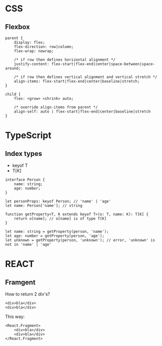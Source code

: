 # CSS

## Flexbox

```
parent {
    display: flex;
    flex-direction: row|column;
    flex-wrap: nowrap;

    /* if row then defines horizontal alignment */
    justify-content: flex-start|flex-end|center|space-between|space-around;

    /* if row then defines vertical alignment and vertical stretch */
    align-items: flex-start|flex-end|center|baseline|stretch;
}

child {
    flex: <grow> <shrink> auto;

    /* override align-items from parent */
    align-self: auto | flex-start|flex-end|center|baseline|stretch
}
```

# TypeScript

## Index types

*   keyof T
*   T[K]

```
interface Person {
    name: string;
    age: number;
}

let personProps: keyof Person; // 'name' | 'age'
let name: Person['name']; // string
```

```
function getProperty<T, K extends keyof T>(o: T, name: K): T[K] {
    return o[name]; // o[name] is of type T[K]
}

let name: string = getProperty(person, 'name');
let age: number = getProperty(person, 'age');
let unknown = getProperty(person, 'unknown'); // error, 'unknown' is not in 'name' | 'age'
```

# REACT

## Framgent

How to return 2 div's?

    <div>bla</div>
    <div>bla</div>

This way:

    <React.Fragment>
        <div>bla</div>
        <div>bla</div>
    </React.Fragment>
